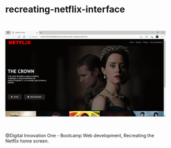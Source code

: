# recreating-netflix-interface

<br/>

![clone netflix](https://github.com/IsadoraVanderlan/recreating-netflix-interface/blob/main/presentation.gif)
 
 
 <br/><br/>
@Digital Innovation One - Bootcamp Web development, Recreating the Netflix home screen.
